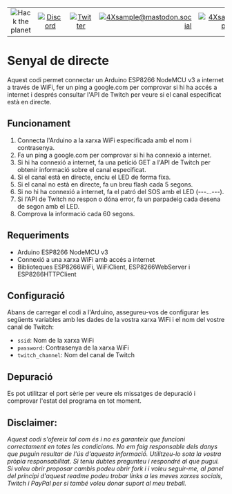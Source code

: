 |               |               |               |               |               |               |
|:-------------:|:-------------:|:-------------:|-------------:|-------------:|-------------:|
| ![Hack the planet](https://img.shields.io/badge/Hack-The%20Planet-orange) | [![Discord](https://img.shields.io/discord/667340023829626920?logo=discord)](https://discord.gg/ahVq54p) | [![Twitter](https://img.shields.io/twitter/follow/4xsample?style=social&logo=twitter)](https://twitter.com/4xsample/follow?screen_name=shields_io) | [![4Xsample@mastodon.social](https://img.shields.io/badge/Mastodon-@4Xsample-blueviolet?style=for-the-badge&logo=mastodon)](https://mastodon.social/@4Xsample) | [![4Xsample](https://img.shields.io/badge/Twitch-4Xsample-6441A4?style=for-the-badge&logo=twitch)](https://twitch.tv/4Xsample) | [![PayPal](https://img.shields.io/badge/PayPal-00457C?style=for-the-badge&logo=paypal&logoColor=white)](https://www.paypal.com/donate/?hosted_button_id=EFVMSRHVBNJP4) |

# Senyal de directe
Aquest codi permet connectar un Arduino ESP8266 NodeMCU v3 a internet a través de WiFi, fer un ping a google.com per comprovar si hi ha accés a internet i després consultar l'API de Twitch per veure si el canal especificat està en directe.

## Funcionament
1. Connecta l'Arduino a la xarxa WiFi especificada amb el nom i contrasenya.
2. Fa un ping a google.com per comprovar si hi ha connexió a internet.
3. Si hi ha connexió a internet, fa una petició GET a l'API de Twitch per obtenir informació sobre el canal especificat.
4. Si el canal està en directe, enciu el LED de forma fixa.
5. Si el canal no està en directe, fa un breu flash cada 5 segons.
6. Si no hi ha connexió a internet, fa el patró del SOS amb el LED (---...---).
7. Si l'API de Twitch no respon o dóna error, fa un parpadeig cada desena de segon amb el LED.
8. Comprova la informació cada 60 segons.

## Requeriments
- Arduino ESP8266 NodeMCU v3
- Connexió a una xarxa WiFi amb accés a internet
- Biblioteques ESP8266WiFi, WiFiClient, ESP8266WebServer i ESP8266HTTPClient

## Configuració
Abans de carregar el codi a l'Arduino, assegureu-vos de configurar les següents variables amb les dades de la vostra xarxa WiFi i el nom del vostre canal de Twitch:
- `ssid`: Nom de la xarxa WiFi
- `password`: Contrasenya de la xarxa WiFi
- `twitch_channel`: Nom del canal de Twitch

## Depuració
Es pot utilitzar el port sèrie per veure els missatges de depuració i comprovar l'estat del programa en tot moment.


## Disclaimer: 
*Aquest codi s'ofereix tal com és i no es garanteix que funcioni correctament en totes les condicions. No em faig responsable dels danys que puguin resultar de l'ús d'aquesta informació. Utilitzeu-lo sota la vostra pròpia responsabilitat. Si teniu dubtes pregunteu i respondré al que pugui. Si voleu obrir proposar cambis podeu obrir fork i i voleu seguir-me, al panel del principi d'aquest readme podeu trobar links a les meves xarxes socials, Twitch i PayPal per si també voleu donar suport al meu treball.*
